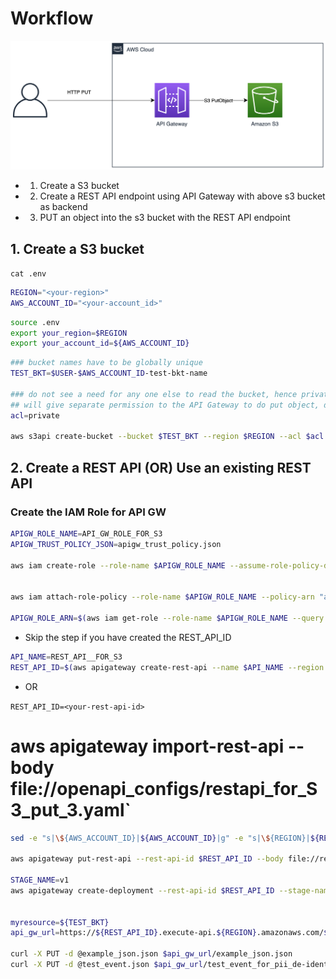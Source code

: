 # Workflow

![](./apigw_s3_integration.png)

- 1. Create a S3 bucket
- 2. Create a REST API endpoint using API Gateway with above s3 bucket as backend
- 3. PUT an object into the s3 bucket with the REST API endpoint

## 1. Create a S3 bucket

`cat .env`

```bash
REGION="<your-region>"
AWS_ACCOUNT_ID="<your-account_id>"
```

```bash
source .env
export your_region=$REGION
export your_account_id=${AWS_ACCOUNT_ID}
```

```bash
### bucket names have to be globally unique
TEST_BKT=$USER-$AWS_ACCOUNT_ID-test-bkt-name

### do not see a need for any one else to read the bucket, hence private 
## will give separate permission to the API Gateway to do put object, delete object
acl=private

aws s3api create-bucket --bucket $TEST_BKT --region $REGION --acl $acl --create-bucket-configuration LocationConstraint=$REGION
```

## 2. Create a REST API (OR) Use an existing REST API

### Create the IAM Role for API GW

```bash
APIGW_ROLE_NAME=API_GW_ROLE_FOR_S3
APIGW_TRUST_POLICY_JSON=apigw_trust_policy.json

aws iam create-role --role-name $APIGW_ROLE_NAME --assume-role-policy-document file://${APIGW_TRUST_POLICY_JSON}


aws iam attach-role-policy --role-name $APIGW_ROLE_NAME --policy-arn "arn:aws:iam::${AWS_ACCOUNT_ID}:policy/${APIGW_POLICY_NAME}"

APIGW_ROLE_ARN=$(aws iam get-role --role-name $APIGW_ROLE_NAME --query "Role.Arn" --output text)
```

- Skip the step if you have created the REST_API_ID

```bash
API_NAME=REST_API__FOR_S3
REST_API_ID=$(aws apigateway create-rest-api --name $API_NAME --region ${your_region} --endpoint-configuration types=REGIONAL --query 'id' --output text) 
```

- OR

`REST_API_ID=<your-rest-api-id>`

# aws apigateway import-rest-api --body file://openapi_configs/restapi_for_S3_put_3.yaml`

```bash
sed -e "s|\${AWS_ACCOUNT_ID}|${AWS_ACCOUNT_ID}|g" -e "s|\${REGION}|${REGION}|g" -e "s|\${APIGW_ROLE_ARN}|${APIGW_ROLE_ARN}|g" restapi_for_s3_put_3_template.yaml > restapi_for_s3_put_3_final.yml

aws apigateway put-rest-api --rest-api-id $REST_API_ID --body file://restapi_for_s3_put_3_final.yml --mode merge

STAGE_NAME=v1
aws apigateway create-deployment --rest-api-id $REST_API_ID --stage-name $STAGE_NAME --region $REGION


myresource=${TEST_BKT}
api_gw_url=https://${REST_API_ID}.execute-api.${REGION}.amazonaws.com/${STAGE_NAME}/${myresource}

curl -X PUT -d @example_json.json $api_gw_url/example_json.json
curl -X PUT -d @test_event.json $api_gw_url/test_event_for_pii_de-identification.json
```
